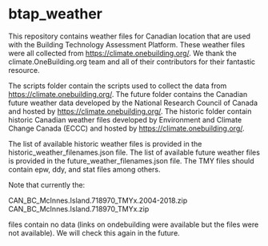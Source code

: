 # btap_weather
This repository contains weather files for Canadian location that are used with the Building Technology Assessment Platform.  These weather files were all collected from https://climate.onebuilding.org/.  We thank the climate.OneBuilding.org team and all of their contributors for their fantastic resource.

The scripts folder contain the scripts used to collect the data from https://climate.onebuilding.org/.  The future folder contains the Canadian future weather data developed by the National Research Council of Canada and hosted by https://climate.onebuilding.org/.  The historic folder contain historic Canadian weather files developed by Environment and Climate Change Canada (ECCC) and hosted by https://climate.onebuilding.org/.

The list of available historic weather files is provided in the historic_weather_filenames.json file.  The list of available future weather files is provided in the future_weather_filenames.json file.  The TMY files should contain epw, ddy, and stat files among others.

Note that currently the:

CAN_BC_McInnes.Island.718970_TMYx.2004-2018.zip
CAN_BC_McInnes.Island.718970_TMYx.zip

files contain no data (links on ondebuilding were available but the files were not available).  We will check this again in the future.